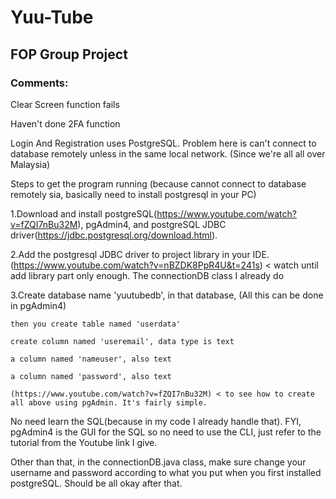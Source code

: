 # Yuu-Tube
## FOP Group Project
### Comments:

Clear Screen function fails

Haven't done 2FA function

Login And Registration uses PostgreSQL.
Problem here is can't connect to database remotely unless in the same local network. (Since we're all all over Malaysia)

Steps to get the program running (because cannot connect to database remotely sia, basically need to install postgresql in your PC)

1.Download and install postgreSQL(https://www.youtube.com/watch?v=fZQI7nBu32M), pgAdmin4, and postgreSQL JDBC driver(https://jdbc.postgresql.org/download.html).

2.Add the postgresql JDBC driver to project library in your IDE. (https://www.youtube.com/watch?v=nBZDK8PpR4U&t=241s) < watch until add library part only enough. The connectionDB class I already do

3.Create database name 'yuutubedb', in that database,         (All this can be done in pgAdmin4)

    then you create table named 'userdata'
    
    create column named 'useremail', data type is text
    
    a column named 'nameuser', also text
    
    a column named 'password', also text
    
    (https://www.youtube.com/watch?v=fZQI7nBu32M) < to see how to create all above using pgAdmin. It's fairly simple.

No need learn the SQL(because in my code I already handle that). FYI, pgAdmin4 is the GUI for the SQL so no need to use the CLI, just refer to the tutorial from the Youtube link I give.

Other than that, in the connectionDB.java class, make sure change your username and password according to what you put when you first installed postgreSQL. Should be all okay after that.
